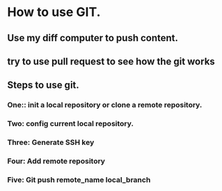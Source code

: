 # How to use GIT.

## Use my diff computer to push content.

## try to use pull request to see how the git works

## **Steps to use git**.

### **One:**: init a local repository or clone a remote repository.

### **Two:** config current local repository.

### **Three:** Generate SSH key

### **Four:** Add remote repository

### **Five:** Git push remote_name local_branch
